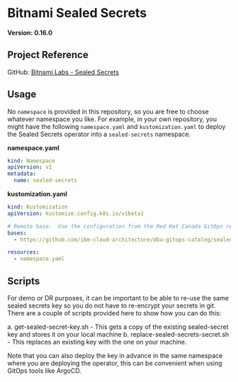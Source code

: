 # Bitnami Sealed Secrets

**Version: 0.16.0**

## Project Reference

GitHub: [Bitnami Labs - Sealed Secrets](https://github.com/bitnami-labs/sealed-secrets)

## Usage

No `namespace` is provided in this repository, so you are free to choose whatever namespace you like.  For example, in your own repository, you might have the following `namespace.yaml` and `kustomization.yaml` to deploy the Sealed Secrets operator into a `sealed-secrets` namespace.

**namespace.yaml**

```yaml
kind: Namespace
apiVersion: v1
metadata:
  name: sealed-secrets
```

**kustomization.yaml**

```yaml
kind: Kustomization
apiVersion: kustomize.config.k8s.io/v1beta1

# Remote base.  Use the configuration from the Red Hat Canada GitOps repo (unofficial).
bases:
  - https://github.com/ibm-cloud-architecture/dba-gitops-catalog/sealed-secrets/overlays/default

resources:
  - namespace.yaml
```

## Scripts

For demo or DR purposes, it can be important to be able to re-use the same sealed secrets key so you do not 
have to re-encrypt your secrets in git. There are a couple of scripts provided here to show how you can do this:

a. get-sealed-secret-key.sh - This gets a copy of the existing sealed-secret key and stores it on your local machine
b. replace-sealed-secrets-secret.sh - This replaces an existing key with the one on your machine.

Note that you can also deploy the key in advance in the same namespace where you are deploying the operator, 
this can be convenient when using GitOps tools like ArgoCD.
